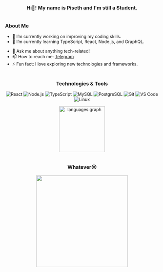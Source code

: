 <div align="center">

### Hi👋! My name is Piseth and I'm still a Student.

#

<div align="left">

### About Me

- 🔭 I’m currently working on improving my coding skills.
- 🌱 I’m currently learning TypeScript, React, Node.js, and GraphQL.
<!--- - 👯 I’m looking to collaborate on open-source projects. --->
- 💬 Ask me about anything tech-related!
- 📫 How to reach me: [Telegram](https://t.me/SETHPI)
- ⚡ Fun fact: I love exploring new technologies and frameworks.

</div>

#

 ### Technologies & Tools

<!--- ![HTML5](https://img.shields.io/badge/HTML5-E34F26?style=for-the-badge&logo=html5&logoColor=white)  --->
<!--- ![CSS3](https://img.shields.io/badge/CSS3-1572B6?style=for-the-badge&logo=css3&logoColor=white)  ---> 
![React](https://img.shields.io/badge/React-61DAFB?style=for-the-badge&logo=react&logoColor=black) 
![Node.js](https://img.shields.io/badge/Node.js-339933?style=for-the-badge&logo=node.js&logoColor=white) 
![TypeScript](https://img.shields.io/badge/TypeScript-3178C6?style=for-the-badge&logo=typescript&logoColor=white)
![MySQL](https://img.shields.io/badge/MySQL-4479A1?style=for-the-badge&logo=mysql&logoColor=white) 
![PostgreSQL](https://img.shields.io/badge/PostgreSQL-4169E1?style=for-the-badge&logo=postgresql&logoColor=white) 
![Git](https://img.shields.io/badge/Git-F05032?style=for-the-badge&logo=git&logoColor=white) 
![VS Code](https://img.shields.io/badge/VS_Code-007ACC?style=for-the-badge&logo=visual-studio-code&logoColor=white) 
![Linux](https://img.shields.io/badge/Linux-FCC624?style=for-the-badge&logo=linux&logoColor=black)
 
<!--- <img src="https://github-readme-stats.vercel.app/api/top-langs?username=piseth04&locale=en&hide_title=false&layout=compact&card_width=320&langs_count=5&theme=dracula&hide_border=false&order=2" height="150" alt="languages graph"  /> --->

<img src="https://github-readme-stats.vercel.app/api/top-langs?username=piseth04&locale=en&hide_title=false&layout=compact&card_width=320&langs_count=5&theme=react&hide_border=true" height="150" alt="languages graph"  />
 
#

### Whatever😑

<!--- <img height="500" src="https://i.imgflip.com/65efzo.gif"  />  --->  
<img height="300" src="https://i.pinimg.com/originals/e6/5d/50/e65d50f699ab952ca89c8525058c4a0d.gif"  />
 
</div>

 <!---
### Support
If you like my work, you can [buy me a coffee](https://www.buymeacoffee.com/piseth04).
--->
